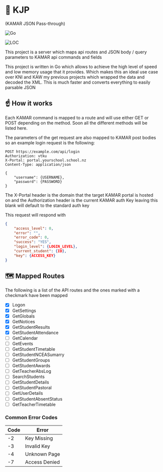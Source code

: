 # 📡 KJP

(KAMAR JSON Pass-through)

![Go](https://img.shields.io/badge/Powered%20By-Go-29BEB0?style=for-the-badge) 

![LOC](https://tokei.rs/b1/github/jacobtread/KJP)

This project is a server which maps api routes and JSON body / query parameters to KAMAR api commands and fields

This project is written in Go which allows to achieve the high level of speed and low memory usage that it provides. Which makes this an ideal
use case over KNI and KAW my previous projects which wrapped the data and decoded the XML. This is much faster and converts everything to easily parsable JSON


## ☝ How it works

Each KAMAR command is mapped to a route and will use either GET or POST depending on the method. Soon all the different
methods will be listed here. 

The parameters of the get request are also mapped to KAMAR post bodies so an example login request is the following:

```http request
POST https://example.com/api/login
Authorization: vtku
X-Portal: portal.yourschool.school.nz
Content-Type: application/json

{
    "username": {USERNAME},
    "password": {PASSWORD}
}
```

The X-Portal header is the domain that the target KAMAR portal is hosted on
and the Authorization header is the current KAMAR auth Key leaving this blank will default to the standard auth key

This request will respond with 

```json
{
    "access_level": 0,
    "error": "",
    "error_code": 0,
    "success": "YES",
    "login_level": {LOGIN_LEVEL},
    "current_student": {ID},
    "key": {ACCESS_KEY}
}
```

## 🗺️ Mapped Routes

The following is a list of the API routes and the ones marked with a checkmark have been mapped

- [x] Logon
- [x] GetSettings
- [x] GetGlobals
- [x] GetNotices
- [x] GetStudentResults
- [x] GetStudentAttendance
- [ ] GetCalendar
- [ ] GetEvents
- [ ] GetStudentTimetable
- [ ] GetStudentNCEASumarry
- [ ] GetStudentGroups
- [ ] GetStudentAwards
- [ ] GetTeacherAbsLog
- [ ] SearchStudents
- [ ] GetStudentDetails
- [ ] GetStudentPastoral
- [ ] GetUserDetails
- [ ] GetStudentAbsentStatus
- [ ] GetTeacherTimetable

### Common Error Codes

| Code | Error         |
|------|---------------|
| -2   | Key Missing   |
| -3   | Invalid Key   |
| -4   | Unknown Page  |
| -7   | Access Denied |
